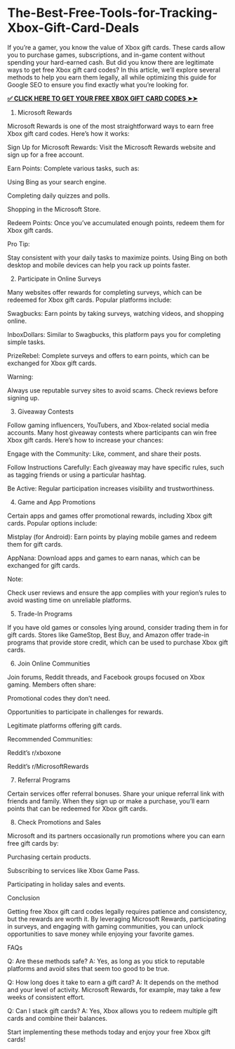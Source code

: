 # The-Best-Free-Tools-for-Tracking-Xbox-Gift-Card-Deals
If you’re a gamer, you know the value of Xbox gift cards. These cards allow you to purchase games, subscriptions, and in-game content without spending your hard-earned cash. But did you know there are legitimate ways to get free Xbox gift card codes? In this article, we’ll explore several methods to help you earn them legally, all while optimizing this guide for Google SEO to ensure you find exactly what you’re looking for.

**[✅ CLICK HERE TO GET YOUR FREE XBOX GIFT CARD CODES ➤➤](https://myusoffer.xyz/all-gift-card-2/)**

1. Microsoft Rewards

Microsoft Rewards is one of the most straightforward ways to earn free Xbox gift card codes. Here’s how it works:

Sign Up for Microsoft Rewards: Visit the Microsoft Rewards website and sign up for a free account.

Earn Points: Complete various tasks, such as:

Using Bing as your search engine.

Completing daily quizzes and polls.

Shopping in the Microsoft Store.

Redeem Points: Once you’ve accumulated enough points, redeem them for Xbox gift cards.

Pro Tip:

Stay consistent with your daily tasks to maximize points. Using Bing on both desktop and mobile devices can help you rack up points faster.

2. Participate in Online Surveys

Many websites offer rewards for completing surveys, which can be redeemed for Xbox gift cards. Popular platforms include:

Swagbucks: Earn points by taking surveys, watching videos, and shopping online.

InboxDollars: Similar to Swagbucks, this platform pays you for completing simple tasks.

PrizeRebel: Complete surveys and offers to earn points, which can be exchanged for Xbox gift cards.

Warning:

Always use reputable survey sites to avoid scams. Check reviews before signing up.

3. Giveaway Contests

Follow gaming influencers, YouTubers, and Xbox-related social media accounts. Many host giveaway contests where participants can win free Xbox gift cards. Here’s how to increase your chances:

Engage with the Community: Like, comment, and share their posts.

Follow Instructions Carefully: Each giveaway may have specific rules, such as tagging friends or using a particular hashtag.

Be Active: Regular participation increases visibility and trustworthiness.

4. Game and App Promotions

Certain apps and games offer promotional rewards, including Xbox gift cards. Popular options include:

Mistplay (for Android): Earn points by playing mobile games and redeem them for gift cards.

AppNana: Download apps and games to earn nanas, which can be exchanged for gift cards.

Note:

Check user reviews and ensure the app complies with your region’s rules to avoid wasting time on unreliable platforms.

5. Trade-In Programs

If you have old games or consoles lying around, consider trading them in for gift cards. Stores like GameStop, Best Buy, and Amazon offer trade-in programs that provide store credit, which can be used to purchase Xbox gift cards.

6. Join Online Communities

Join forums, Reddit threads, and Facebook groups focused on Xbox gaming. Members often share:

Promotional codes they don’t need.

Opportunities to participate in challenges for rewards.

Legitimate platforms offering gift cards.

Recommended Communities:

Reddit’s r/xboxone

Reddit’s r/MicrosoftRewards

7. Referral Programs

Certain services offer referral bonuses. Share your unique referral link with friends and family. When they sign up or make a purchase, you’ll earn points that can be redeemed for Xbox gift cards.

8. Check Promotions and Sales

Microsoft and its partners occasionally run promotions where you can earn free gift cards by:

Purchasing certain products.

Subscribing to services like Xbox Game Pass.

Participating in holiday sales and events.

Conclusion

Getting free Xbox gift card codes legally requires patience and consistency, but the rewards are worth it. By leveraging Microsoft Rewards, participating in surveys, and engaging with gaming communities, you can unlock opportunities to save money while enjoying your favorite games.

FAQs

Q: Are these methods safe?
A: Yes, as long as you stick to reputable platforms and avoid sites that seem too good to be true.

Q: How long does it take to earn a gift card?
A: It depends on the method and your level of activity. Microsoft Rewards, for example, may take a few weeks of consistent effort.

Q: Can I stack gift cards?
A: Yes, Xbox allows you to redeem multiple gift cards and combine their balances.

Start implementing these methods today and enjoy your free Xbox gift cards!
